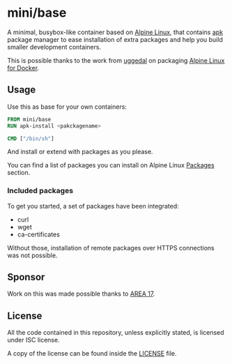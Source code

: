 # mini/base

A minimal, busybox-like container based on [Alpine Linux](http://alpinelinux.org/),
that contains [apk](http://wiki.alpinelinux.org/wiki/Alpine_Linux_package_management)
package manager to ease installation of extra packages and help you build
smaller development containers.

This is possible thanks to the work from [uggedal](https://github.com/uggedal)
on packaging [Alpine Linux for Docker](https://github.com/uggedal/docker-alpine).

## Usage

Use this as base for your own containers:

```dockerfile
FROM mini/base
RUN apk-install <pakckagename>

CMD ["/bin/sh"]
```

And install or extend with packages as you please.

You can find a list of packages you can install on Alpine Linux [Packages](http://forum.alpinelinux.org/packages)
section.

### Included packages

To get you started, a set of packages have been integrated:

- curl
- wget
- ca-certificates

Without those, installation of remote packages over HTTPS connections was
not possible.

## Sponsor

Work on this was made possible thanks to [AREA 17](http://www.area17.com).

## License

All the code contained in this repository, unless explicitly stated, is
licensed under ISC license.

A copy of the license can be found inside the [LICENSE](LICENSE) file.
